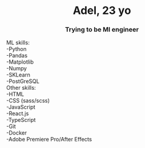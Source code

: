 <h1 align="center">Adel, 23 yo </h1>
<h3 align="center">Trying to be Ml engineer </h3>
<h4align='left'>ML skills:<br>
-Python <br>
-Pandas <br>
-Matplotlib<br>
-Numpy<br>
-SKLearn<br>
-PostGreSQL<br>
Other skills:<br>
-HTML<br>
-CSS (sass/scss)<br>
-JavaScript<br>
-React.js<br>
-TypeScript<br>
-Git<br>
-Docker <br>
-Adobe Premiere Pro/After Effects<br> </h4>

